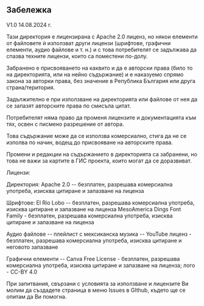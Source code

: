 ﻿## Забележка

V1.0 14.08.2024 г.

Тази директория е лицензирана с Apache 2.0 лиценз, но някои елементи от файловете ѝ използват други лицензи (шрифтове, графични елементи, аудио файлове и т. н.) и с това потребителят се задължава да спазва техните лицензи, които са поместени по-долу.

Забранено е присвояването на каквито и да е авторски права (било то на директорията, или на нейно съдържание) и е наказуемо спрямо закона за авторки права, без значение в Република България или друга страна/територия.

Задължително е при използване на директорията или файлове от нея да се запазят авторските права по смисъла цитат.

Потребителят няма право да променя лицензите и документацията към тях, освен с писмено разрешение от автора.

Това съдържание може да се използва комерсиално, стига да не се изполва по начин, водещ до присвояване на авторските права.

Промени и редакции на съдържанието в директорията са забранени, но това не важи за картите в ГИС проекта, които могат да се доразвиват.

Лицензи:

Директория: Apache 2.0 -- безплатен, разрешава комерсиална употреба,
изисква цитиране и запазване на лиценза

Шрифтове:
El Rio Lobo -- безплатен, разрешава комерсиална употреба, изисква
цитиране и запазване на лиценза
MesoAmerica Dings Font Family - безплатен, разрешава комерсиална
употреба, изисква цитиране и запазване на лиценза

Аудио файлове -- плейлист с мексиканска музика -- YouTube лиценз -
безплатен, разрешава комерсиална употреба, изисква цитиране и неговото запазване

Графични елементи -- Canva Free License - безплатен, разрешава
комерсиална употреба, изисква цитиране и запазване на лиценза; лого - CC-BY 4.0

При запитвания, свързани с условията за използване и лицензите Ви молим да създадете страница в меню Issues в GIthub, където ще се опитам да Ви помогна.
